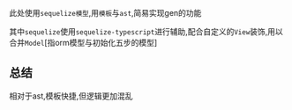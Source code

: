 此处使用`sequelize模型`,用`模板`与`ast`,简易实现gen的功能

其中`sequelize`使用`sequelize-typescript`进行辅助,配合自定义的`View`装饰,用以合并`Model`[指orm模型与初始化五步的模型]

## 总结
  相对于ast,模板快捷,但逻辑更加混乱